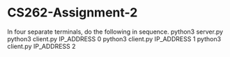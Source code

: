 # CS262-Assignment-2
In four separate terminals, do the following in sequence.
python3 server.py
python3 client.py IP_ADDRESS 0
python3 client.py IP_ADDRESS 1
python3 client.py IP_ADDRESS 2
